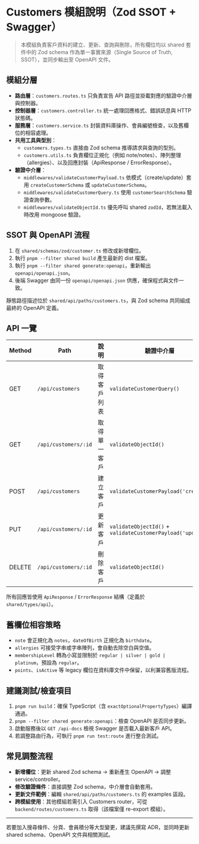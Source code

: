 # Customers 模組說明（Zod SSOT + Swagger）

> 本模組負責客戶資料的建立、更新、查詢與刪除，所有欄位均以 shared 套件中的 Zod schema 作為單一事實來源（Single Source of Truth, SSOT），並同步輸出至 OpenAPI 文件。

## 模組分層

- **路由層**：`customers.routes.ts` 只負責宣告 API 路徑並掛載對應的驗證中介層與控制器。
- **控制器層**：`customers.controller.ts` 統一處理回應格式、錯誤訊息與 HTTP 狀態碼。
- **服務層**：`customers.service.ts` 封裝資料庫操作、會員編號檢查，以及舊欄位的相容處理。
- **共用工具與型別**：
  - `customers.types.ts` 直接由 Zod schema 推導請求與查詢的型別。
  - `customers.utils.ts` 負責欄位正規化（例如 note/notes）、陣列整理（allergies）、以及回應封裝（ApiResponse / ErrorResponse）。
- **驗證中介層**：
  - `middlewares/validateCustomerPayload.ts` 依模式（create/update）套用 `createCustomerSchema` 或 `updateCustomerSchema`。
  - `middlewares/validateCustomerQuery.ts` 使用 `customerSearchSchema` 驗證查詢參數。
  - `middlewares/validateObjectId.ts` 優先呼叫 shared `zodId`，若無法載入時改用 mongoose 驗證。

## SSOT 與 OpenAPI 流程

1. 在 `shared/schemas/zod/customer.ts` 修改或新增欄位。
2. 執行 `pnpm --filter shared build` 產生最新的 dist 檔案。
3. 執行 `pnpm --filter shared generate:openapi`，重新輸出 `openapi/openapi.json`。
4. 後端 Swagger 由同一份 `openapi/openapi.json` 供應，確保程式與文件一致。

靜態路徑描述位於 `shared/api/paths/customers.ts`，與 Zod schema 共同組成最終的 OpenAPI 定義。

## API 一覽

| Method | Path | 說明 | 驗證中介層 |
| ------ | ---- | ---- | ---------- |
| GET | `/api/customers` | 取得客戶列表 | `validateCustomerQuery()` |
| GET | `/api/customers/:id` | 取得單一客戶 | `validateObjectId()` |
| POST | `/api/customers` | 建立客戶 | `validateCustomerPayload('create')` |
| PUT | `/api/customers/:id` | 更新客戶 | `validateObjectId()` + `validateCustomerPayload('update')` |
| DELETE | `/api/customers/:id` | 刪除客戶 | `validateObjectId()` |

所有回應皆使用 `ApiResponse` / `ErrorResponse` 結構（定義於 `shared/types/api`）。

## 舊欄位相容策略

- `note` 會正規化為 `notes`，`dateOfBirth` 正規化為 `birthdate`。
- `allergies` 可接受字串或字串陣列，會自動去除空白與空值。
- `membershipLevel` 轉為小寫並限制於 `regular | silver | gold | platinum`，預設為 `regular`。
- `points`、`isActive` 等 legacy 欄位在資料庫文件中保留，以利兼容舊版流程。

## 建議測試/檢查項目

1. `pnpm run build`：確保 TypeScript（含 `exactOptionalPropertyTypes`）編譯通過。
2. `pnpm --filter shared generate:openapi`：檢查 OpenAPI 是否同步更新。
3. 啟動服務後以 `GET /api-docs` 檢視 Swagger 是否載入最新客戶 API。
4. 若調整路由行為，可執行 `pnpm run test:route` 進行整合測試。

## 常見調整流程

- **新增欄位**：更新 shared Zod schema → 重新產生 OpenAPI → 調整 service/controller。
- **修改驗證條件**：直接調整 Zod schema，中介層會自動套用。
- **更新文件範例**：編輯 `shared/api/paths/customers.ts` 的 examples 區段。
- **跨模組使用**：其他模組若需引入 Customers router，可從 `backend/routes/customers.ts` 取得（該檔案僅 re-export 模組）。

---
若要加入搜尋條件、分頁、會員積分等大型變更，建議先撰寫 ADR，並同時更新 shared schema、OpenAPI 文件與相關測試。
